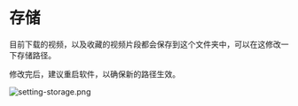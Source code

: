 # 存储

目前下载的视频，以及收藏的视频片段都会保存到这个文件夹中，可以在这修改一下存储路径。

修改完后，建议重启软件，以确保新的路径生效。

![setting-storage.png](setting-storage.png)
